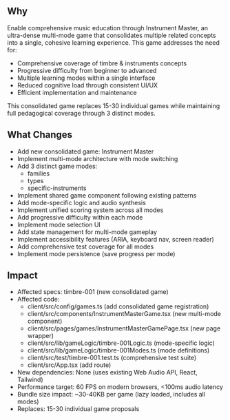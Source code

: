 ## Why
Enable comprehensive music education through Instrument Master, an ultra-dense multi-mode game that consolidates multiple related concepts into a single, cohesive learning experience. This game addresses the need for:
- Comprehensive coverage of timbre & instruments concepts
- Progressive difficulty from beginner to advanced
- Multiple learning modes within a single interface
- Reduced cognitive load through consistent UI/UX
- Efficient implementation and maintenance

This consolidated game replaces 15-30 individual games while maintaining full pedagogical coverage through 3 distinct modes.

## What Changes
- Add new consolidated game: Instrument Master
- Implement multi-mode architecture with mode switching
- Add 3 distinct game modes:
  - families
  - types
  - specific-instruments
- Implement shared game component following existing patterns
- Add mode-specific logic and audio synthesis
- Implement unified scoring system across all modes
- Add progressive difficulty within each mode
- Implement mode selection UI
- Add state management for multi-mode gameplay
- Implement accessibility features (ARIA, keyboard nav, screen reader)
- Add comprehensive test coverage for all modes
- Implement mode persistence (save progress per mode)

## Impact
- Affected specs: timbre-001 (new consolidated game)
- Affected code:
  - client/src/config/games.ts (add consolidated game registration)
  - client/src/components/InstrumentMasterGame.tsx (new multi-mode component)
  - client/src/pages/games/InstrumentMasterGamePage.tsx (new page wrapper)
  - client/src/lib/gameLogic/timbre-001Logic.ts (mode-specific logic)
  - client/src/lib/gameLogic/timbre-001Modes.ts (mode definitions)
  - client/src/test/timbre-001.test.ts (comprehensive test suite)
  - client/src/App.tsx (add route)
- New dependencies: None (uses existing Web Audio API, React, Tailwind)
- Performance target: 60 FPS on modern browsers, <100ms audio latency
- Bundle size impact: ~30-40KB per game (lazy loaded, includes all modes)
- Replaces: 15-30 individual game proposals
